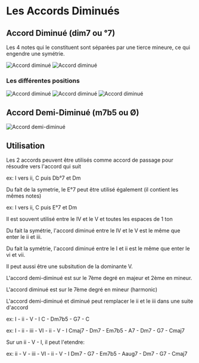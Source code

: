 # Les Accords Diminués

## Accord Diminué (dim7 ou °7)

Les 4 notes qui le constituent sont séparées par une tierce mineure, ce qui engendre une symétrie.

![Accord diminué](https://raw.githubusercontent.com/atouchard/music/master/assets/images/full-diminished1-tierce.png "Accord diminué")
![Accord diminué](https://raw.githubusercontent.com/atouchard/music/master/assets/images/full-diminished1-symetrie.png "Accord diminué")

### Les différentes positions

![Accord diminué](https://raw.githubusercontent.com/atouchard/music/master/assets/images/full-diminished1.png "Accord diminué")
![Accord diminué](https://raw.githubusercontent.com/atouchard/music/master/assets/images/full-diminished2.png "Accord diminué")
![Accord diminué](https://raw.githubusercontent.com/atouchard/music/master/assets/images/full-diminished3.png "Accord diminué")

## Accord Demi-Diminué (m7b5 ou Ø)

![Accord demi-diminué](https://raw.githubusercontent.com/atouchard/music/master/assets/images/semi-diminished1.png "Accord demi-diminué")

## Utilisation

Les 2 accords peuvent être utilisés comme accord de passage pour résoudre vers l'accord qui suit

ex: I vers ii, C puis Db°7 et Dm

Du fait de la symetrie, le E°7 peut être utilisé également (il contient les mêmes notes)

ex: I vers ii, C puis E°7 et Dm

Il est souvent utilisé entre le IV et le V et toutes les espaces de 1 ton

Du fait la symétrie, l'accord diminué entre le IV et le V est le même que enter le ii et iii.

Du fait la symétrie, l'accord diminué entre le I et ii est le même que enter le vi et vii.

Il peut aussi être une subsitution de la dominante V.

L'accord demi-diminué est sur le 7ème degré en majeur et 2ème en mineur.

L'accord diminué est sur le 7ème degré en mineur (harmonic)

L'accord demi-diminué et diminué peut remplacer le ii et le iii dans une suite d'accord

ex: I -  ii   - V  - I
    C - Dm7b5 - G7 - C

ex:   I   -  ii   -   iii   -  VI  -  ii   -  V   -    I
    Cmaj7 -  Dm7  -  Em7b5  -  A7  -  Dm7  -  G7  -  Cmaj7

Sur un ii - V - I, il peut l'etendre:

ex: ii  - V  -  iii  -   VI    - ii  - V  -   I
    Dm7 - G7 - Em7b5 -  Aaug7  - Dm7 - G7 - Cmaj7
